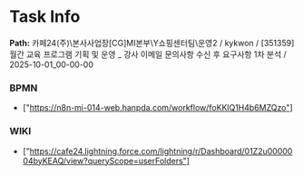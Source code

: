 # Task Info

**Path:** 카페24(주)\본사사업장\[CG]MI본부\Y쇼핑센터팀\운영2 / kykwon / [351359] 월간 교육 프로그램 기획 및 운영 _ 강사 이메일 문의사항 수신 후 요구사항 1차 분석 / 2025-10-01_00-00-00

### BPMN
- ["https://n8n-mi-014-web.hanpda.com/workflow/foKKlQ1H4b6MZQzo"]

### WIKI
- ["https://cafe24.lightning.force.com/lightning/r/Dashboard/01Z2u0000004byKEAQ/view?queryScope=userFolders"]

